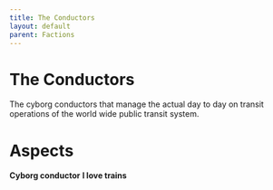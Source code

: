 ```yaml
---
title: The Conductors
layout: default
parent: Factions
---
```


# The Conductors
The cyborg conductors that manage the actual day to day on transit operations of the world wide public transit system.

# Aspects
**Cyborg conductor**
**I love trains**